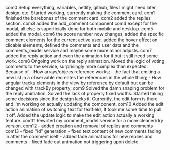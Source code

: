com0
    Setup everything, variables, netlify, github, files I might need later, design, etc. Started working, currently making the comment card.
com1
    finished the barebones of the comment card.
com2
    added the replies section.
com3
    added the add_comment component
com4
    except for the modal, all else is superficially done for both mobile and desktop. 
com5
    added the modal.
com6
    the score number now changes, added the specific comment elements for the current active user, added the hover effect on clicable elements, defined the comments and user data and the comments_model service and maybe some more minor adjusts.
com7
    added the reply action and even the animation for it but it still need some work.
com8
    Ongoing work on the reply animation. Moved the logic of voting comments to the service, surprisingly more complex than expected. Because of 
    - How arrays/objecs reference works; 
    - the fact that emiting a new list in a observable recreates the references in the whole thing;
    - How angular tracks elements in the view by reference by default but can be changed with trackBy property;
com9
    Solved the damn snaping problem for the reply animation. 
    Solved the lack of properly fixed widths. 
    Started taking some decisions since the design lacks it. 
    Currently, the edit form is there and i'm working on actually updating the component.
com10
    Added the edit action animatino of switching text for textfield, It took me some time to pull it off.
    Added the update logic to make the edit action actually a working feature.
com11
    Rewrited my comment_model service for a more cleaner/dry version.
com12
    - added creation and removal of replies and comments
com13 
    - fixed "id" generation
    - fixed text content of new comments fading in after the comment iself
    - added fade animations for new replies and comments
    - fixed fade out animation not triggering upon delete
